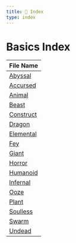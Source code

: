 ```yaml
---
title: 📑 Index
type: index
---
```


# Basics Index

| File Name                          |
| ---------------------------------- |
| [Abyssal](../Keywords/Abyssal)     |
| [Accursed](../Keywords/Accursed)   |
| [Animal](../Keywords/Animal)       |
| [Beast](../Keywords/Beast)         |
| [Construct](../Keywords/Construct) |
| [Dragon](../Keywords/Dragon)       |
| [Elemental](../Keywords/Elemental) |
| [Fey](../Keywords/Fey)             |
| [Giant](../Keywords/Giant)         |
| [Horror](../Keywords/Horror)       |
| [Humanoid](../Keywords/Humanoid)   |
| [Infernal](../Keywords/Infernal)   |
| [Ooze](../Keywords/Ooze)           |
| [Plant](../Keywords/Plant)         |
| [Soulless](../Keywords/Soulless)   |
| [Swarm](../Keywords/Swarm)         |
| [Undead](../Keywords/Undead)       |
